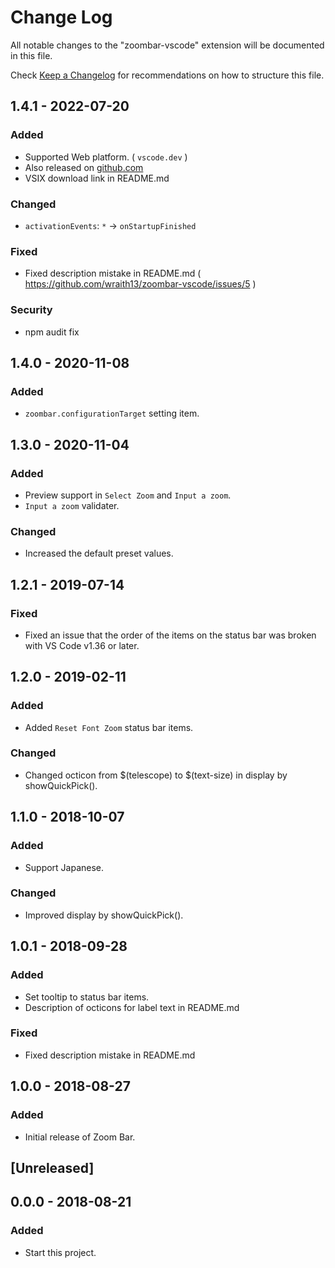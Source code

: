 # Change Log

All notable changes to the "zoombar-vscode" extension will be documented in this file.

Check [Keep a Changelog](http://keepachangelog.com/) for recommendations on how to structure this file.

## 1.4.1 - 2022-07-20

### Added

- Supported Web platform. ( `vscode.dev` )
- Also released on [github.com](https://github.com/wraith13/zoombar-vscode/releases)
- VSIX download link in README.md

### Changed

- `activationEvents`: `*` -> `onStartupFinished`

### Fixed

- Fixed description mistake in README.md ( https://github.com/wraith13/zoombar-vscode/issues/5 )

### Security

- npm audit fix

## 1.4.0 - 2020-11-08

### Added

- `zoombar.configurationTarget` setting item.

## 1.3.0 - 2020-11-04

### Added

- Preview support in `Select Zoom` and `Input a zoom`.
- `Input a zoom` validater.

### Changed

- Increased the default preset values.

## 1.2.1 - 2019-07-14

### Fixed

- Fixed an issue that the order of the items on the status bar was broken with VS Code v1.36 or later.

## 1.2.0 - 2019-02-11

### Added

- Added `Reset Font Zoom` status bar items.

### Changed

- Changed octicon from $(telescope) to $(text-size) in display by showQuickPick().

## 1.1.0 - 2018-10-07

### Added

- Support Japanese.

### Changed

- Improved display by showQuickPick().

## 1.0.1 - 2018-09-28

### Added

- Set tooltip to status bar items.
- Description of octicons for label text in README.md

### Fixed

- Fixed description mistake in README.md

## 1.0.0 - 2018-08-27

### Added

- Initial release of Zoom Bar.

## [Unreleased]

## 0.0.0 - 2018-08-21

### Added

- Start this project.
